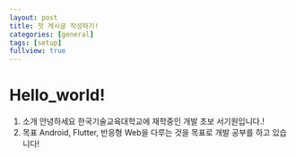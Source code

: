 ```yaml
---
layout: post
title: 첫 게시글 작성하기!
categories: [general]
tags: [setup]
fullview: true
---
```


# Hello_world!

1. 소개
안녕하세요 한국기술교육대학교에 재학중인 개발 초보 서기원입니다.!
2. 목표
Android, Flutter, 반응형 Web을 다루는 것을 목표로 개발 공부를 하고 있습니다!
